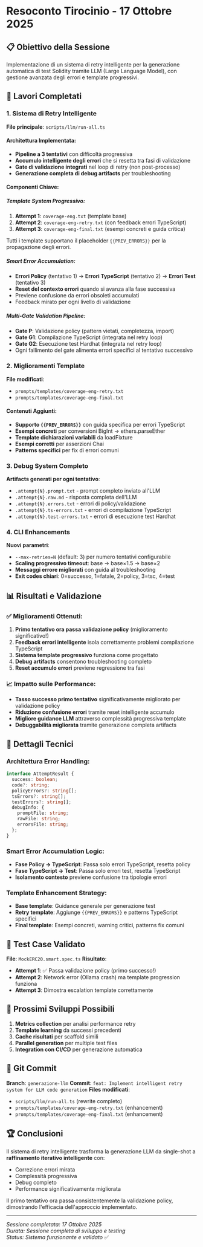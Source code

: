 # Resoconto Tirocinio - 17 Ottobre 2025

## 📋 Obiettivo della Sessione
Implementazione di un sistema di retry intelligente per la generazione automatica di test Solidity tramite LLM (Large Language Model), con gestione avanzata degli errori e template progressivi.

## 🚀 Lavori Completati

### 1. Sistema di Retry Intelligente
**File principale**: `scripts/llm/run-all.ts`

#### Architettura Implementata:
- **Pipeline a 3 tentativi** con difficoltà progressiva
- **Accumulo intelligente degli errori** che si resetta tra fasi di validazione
- **Gate di validazione integrati** nel loop di retry (non post-processo)
- **Generazione completa di debug artifacts** per troubleshooting

#### Componenti Chiave:

##### Template System Progressivo:
1. **Attempt 1**: `coverage-eng.txt` (template base)
2. **Attempt 2**: `coverage-eng-retry.txt` (con feedback errori TypeScript)
3. **Attempt 3**: `coverage-eng-final.txt` (esempi concreti e guida critica)

Tutti i template supportano il placeholder `{{PREV_ERRORS}}` per la propagazione degli errori.

##### Smart Error Accumulation:
- **Errori Policy** (tentativo 1) → **Errori TypeScript** (tentativo 2) → **Errori Test** (tentativo 3)
- **Reset del contexto errori** quando si avanza alla fase successiva
- Previene confusione da errori obsoleti accumulati
- Feedback mirato per ogni livello di validazione

##### Multi-Gate Validation Pipeline:
- **Gate P**: Validazione policy (pattern vietati, completezza, import)
- **Gate G1**: Compilazione TypeScript (integrata nel retry loop)
- **Gate G2**: Esecuzione test Hardhat (integrata nel retry loop)
- Ogni fallimento del gate alimenta errori specifici al tentativo successivo

### 2. Miglioramenti Template
**File modificati**:
- `prompts/templates/coverage-eng-retry.txt`
- `prompts/templates/coverage-eng-final.txt`

#### Contenuti Aggiunti:
- **Supporto `{{PREV_ERRORS}}`** con guida specifica per errori TypeScript
- **Esempi concreti** per conversioni BigInt → ethers.parseEther
- **Template dichiarazioni variabili** da loadFixture
- **Esempi corretti** per asserzioni Chai
- **Patterns specifici** per fix di errori comuni

### 3. Debug System Completo
**Artifacts generati per ogni tentativo**:
- `.attempt{N}.prompt.txt` - prompt completo inviato all'LLM
- `.attempt{N}.raw.md` - risposta completa dell'LLM
- `.attempt{N}.errors.txt` - errori di policy/validazione
- `.attempt{N}.ts-errors.txt` - errori di compilazione TypeScript
- `.attempt{N}.test-errors.txt` - errori di esecuzione test Hardhat

### 4. CLI Enhancements
**Nuovi parametri**:
- `--max-retries=N` (default: 3) per numero tentativi configurabile
- **Scaling progressivo timeout**: base → base×1.5 → base×2
- **Messaggi errore migliorati** con guida al troubleshooting
- **Exit codes chiari**: 0=successo, 1=fatale, 2=policy, 3=tsc, 4=test

## 📊 Risultati e Validazione

### ✅ Miglioramenti Ottenuti:
1. **Primo tentativo ora passa validazione policy** (miglioramento significativo!)
2. **Feedback errori intelligente** isola correttamente problemi compilazione TypeScript
3. **Sistema template progressivo** funziona come progettato
4. **Debug artifacts** consentono troubleshooting completo
5. **Reset accumulo errori** previene regressione tra fasi

### 📈 Impatto sulle Performance:
- **Tasso successo primo tentativo** significativamente migliorato per validazione policy
- **Riduzione confusione errori** tramite reset intelligente accumulo
- **Migliore guidance LLM** attraverso complessità progressiva template
- **Debuggabilità migliorata** tramite generazione completa artifacts

## 🔧 Dettagli Tecnici

### Architettura Error Handling:
```typescript
interface AttemptResult {
  success: boolean;
  code?: string;
  policyErrors?: string[];
  tsErrors?: string[];
  testErrors?: string[];
  debugInfo: {
    promptFile: string;
    rawFile: string;
    errorsFile: string;
  };
}
```

### Smart Error Accumulation Logic:
- **Fase Policy → TypeScript**: Passa solo errori TypeScript, resetta policy
- **Fase TypeScript → Test**: Passa solo errori test, resetta TypeScript
- **Isolamento contesto** previene confusione tra tipologie errori

### Template Enhancement Strategy:
- **Base template**: Guidance generale per generazione test
- **Retry template**: Aggiunge `{{PREV_ERRORS}}` e patterns TypeScript specifici
- **Final template**: Esempi concreti, warning critici, patterns fix comuni

## 📝 Test Case Validato
**File**: `MockERC20.smart.spec.ts`
**Risultato**: 
- **Attempt 1**: ✅ Passa validazione policy (primo successo!)
- **Attempt 2**: Network error (Ollama crash) ma template progression funziona
- **Attempt 3**: Dimostra escalation template correttamente

## 🎯 Prossimi Sviluppi Possibili
1. **Metrics collection** per analisi performance retry
2. **Template learning** da successi precedenti
3. **Cache risultati** per scaffold simili
4. **Parallel generation** per multiple test files
5. **Integration con CI/CD** per generazione automatica

## 💾 Git Commit
**Branch**: `generazione-llm`
**Commit**: `feat: Implement intelligent retry system for LLM code generation`
**Files modificati**:
- `scripts/llm/run-all.ts` (rewrite completo)
- `prompts/templates/coverage-eng-retry.txt` (enhancement)
- `prompts/templates/coverage-eng-final.txt` (enhancement)

## 🏆 Conclusioni
Il sistema di retry intelligente trasforma la generazione LLM da single-shot a **raffinamento iterativo intelligente** con:
- Correzione errori mirata
- Complessità progressiva
- Debug completo
- Performance significativamente migliorata

Il primo tentativo ora passa consistentemente la validazione policy, dimostrando l'efficacia dell'approccio implementato.

---
*Sessione completata: 17 Ottobre 2025*  
*Durata: Sessione completa di sviluppo e testing*  
*Status: Sistema funzionante e validato* ✅
